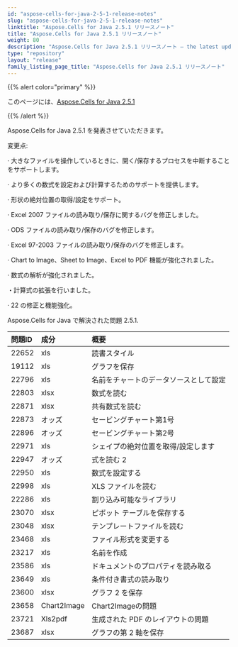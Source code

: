 ```yaml
---
id: "aspose-cells-for-java-2-5-1-release-notes"
slug: "aspose-cells-for-java-2-5-1-release-notes"
linktitle: "Aspose.Cells for Java 2.5.1 リリースノート"
title: "Aspose.Cells for Java 2.5.1 リリースノート"
weight: 80
description: "Aspose.Cells for Java 2.5.1 リリースノート – the latest updates and fixes."
type: "repository"
layout: "release"
family_listing_page_title: "Aspose.Cells for Java 2.5.1 リリースノート"
---
```

{{% alert color="primary" %}} 

このページには、[Aspose.Cells for Java 2.5.1](https://releases.aspose.com/cells/java/new-releases/aspose.cells-for-java-2.5.1/)

{{% /alert %}} 

Aspose.Cells for Java 2.5.1 を発表させていただきます。

変更点:

· 大きなファイルを操作しているときに、開く/保存するプロセスを中断することをサポートします。

 · より多くの数式を設定および計算するためのサポートを提供します。

 · 形状の絶対位置の取得/設定をサポート。

 · Excel 2007 ファイルの読み取り/保存に関するバグを修正しました。

 · ODS ファイルの読み取り/保存のバグを修正します。

 · Excel 97-2003 ファイルの読み取り/保存のバグを修正します。

 · Chart to Image、Sheet to Image、Excel to PDF 機能が強化されました。

 · 数式の解析が強化されました。

・計算式の拡張を行いました。

 · 22 の修正と機能強化。

 Aspose.Cells for Java で解決された問題 2.5.1.

|**問題ID** |**成分** |**概要** |
|:- |:- |:- |
|22652 |xls|読書スタイル|
|19112 |xls|グラフを保存|
|22796 |xls|名前をチャートのデータソースとして設定|
|22803 | xlsx|数式を読む|
|22871 | xlsx|共有数式を読む|
|22873 |オッズ|セービングチャート第1号|
|22896 |オッズ|セービングチャート第2号|
|22971 |xls|シェイプの絶対位置を取得/設定します|
|22947 |オッズ|式を読む 2|
|22950 |xls|数式を設定する|
|22998 |xls|XLS ファイルを読む|
|22286 |xls|割り込み可能なライブラリ|
|23070 | xlsx|ピボット テーブルを保存する|
|23048 | xlsx|テンプレートファイルを読む|
|23468 |xls|ファイル形式を変更する|
|23217 |xls|名前を作成|
|23586 |xls|ドキュメントのプロパティを読み取る|
|23649 |xls|条件付き書式の読み取り|
|23600 | xlsx|グラフ 2 を保存|
|23658 |Chart2Image|Chart2Imageの問題|
|23721 |Xls2pdf|生成された PDF のレイアウトの問題|
|23687 | xlsx|グラフの第 2 軸を保存|

